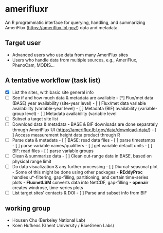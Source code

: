 # amerifluxr
An R programmatic interface for querying, handling, and summarizing AmeriFlux (https://ameriflux.lbl.gov/) data and metadata.  

## Target user
- Advanced users who use data from many AmeriFlux sites
- Users who handle data from multiple sources, e.g., AmeriFlux, PhenoCam, MODIS...

## A tentative workflow (task list)
- [x] List the sites, with basic site general info     
- [ ] See if and how much data & metadata are available
      - [*] Flux/met data (BASE) year availability (site-year level)
      - [ ] Flux/met data variable availability (variable-year level)
      - [ ] Metadata (BIF) availability (variable-group level)
      - [ ] Metadata availability (variable level 
- [ ] Subset a target site list
- [ ] Download data & metadata
      - BASE & BIF downloads are done separately through AmeriFlux UI (https://ameriflux.lbl.gov/data/download-data/)
      - [ ] Access measurement height data product through R
- [ ] Parse data & metadata
      - [ ] BASE: read data files
            - [ ] parse timestamps
            - [ ] parse variable names/qualifiers 
            - [ ] get variable default units
      - [ ] BIF: read files
            - [ ] parse variable groups 
- [ ] Clean & summarize data
      - [ ] Clean out-range data in BASE, based on physical range limit
- [ ] Do data visualization & any further processing 
      - [ ] Diurnal-seasonal plot
      - Some of this might be done using other packages
        - **REddyProc** handles u*-filtering, gap-filling, partitioning, and certain time-series plots 
        - **FluxnetLSM** converts data into NetCDF, gap-filling
        - **openair** creates windrose, time-series plots
- [ ] List target sites’ contacts & DOI
      - [ ] Parse and subset info from BIF

## working group
- Housen Chu (Berkeley National Lab)
- Koen Hufkens (Ghent University / BlueGreen Labs)
